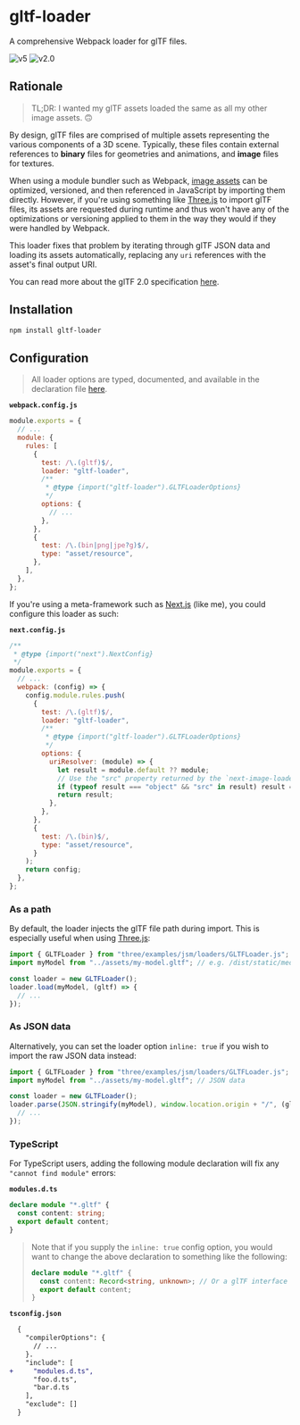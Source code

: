 # gltf-loader

A comprehensive Webpack loader for glTF files.

![v5](https://img.shields.io/badge/Webpack-v5-8DD6F9?logo=webpack)
![v2.0](https://img.shields.io/badge/glTF-2.0-87C540?logo=gltf)

## Rationale

> TL;DR: I wanted my glTF assets loaded the same as all my other image assets. :upside_down_face:

By design, glTF files are comprised of multiple assets representing the various components of a 3D scene. Typically, these files contain external references to **binary** files for geometries and animations, and **image** files for textures.

When using a module bundler such as Webpack, [image assets](https://webpack.js.org/guides/asset-modules/#resource-assets) can be optimized, versioned, and then referenced in JavaScript by importing them directly. However, if you're using something like [Three.js](https://threejs.org/) to import glTF files, its assets are requested during runtime and thus won't have any of the optimizations or versioning applied to them in the way they would if they were handled by Webpack.

This loader fixes that problem by iterating through glTF JSON data and loading its assets automatically, replacing any `uri` references with the asset's final output URI.

You can read more about the glTF 2.0 specification [here](https://www.khronos.org/registry/glTF/specs/2.0/glTF-2.0.html).

## Installation

```bash
npm install gltf-loader
```

## Configuration

> All loader options are typed, documented, and available in the declaration file [here](index.d.ts).

**`webpack.config.js`**

```js
module.exports = {
  // ...
  module: {
    rules: [
      {
        test: /\.(gltf)$/,
        loader: "gltf-loader",
        /**
         * @type {import("gltf-loader").GLTFLoaderOptions}
         */
        options: {
          // ...
        },
      },
      {
        test: /\.(bin|png|jpe?g)$/,
        type: "asset/resource",
      },
    ],
  },
};
```

If you're using a meta-framework such as [Next.js](https://nextjs.org/) (like me), you could configure this loader as such:

**`next.config.js`**

```js
/** 
 * @type {import("next").NextConfig} 
 */
module.exports = {
  // ...
  webpack: (config) => {
    config.module.rules.push(
      {
        test: /\.(gltf)$/,
        loader: "gltf-loader",
        /**
         * @type {import("gltf-loader").GLTFLoaderOptions}
         */
        options: {
          uriResolver: (module) => {
            let result = module.default ?? module;
            // Use the "src" property returned by the `next-image-loader` if present:
            if (typeof result === "object" && "src" in result) result = result.src;
            return result;
          },
        },
      },
      {
        test: /\.(bin)$/,
        type: "asset/resource",
      }
    );
    return config;
  },
};
```

### As a path

By default, the loader injects the glTF file path during import. This is especially useful when using [Three.js](https://threejs.org/):

```js
import { GLTFLoader } from "three/examples/jsm/loaders/GLTFLoader.js";
import myModel from "../assets/my-model.gltf"; // e.g. /dist/static/media/my-model.a1b2c3d4.gltf

const loader = new GLTFLoader();
loader.load(myModel, (gltf) => {
  // ...
});
```

### As JSON data

Alternatively, you can set the loader option `inline: true` if you wish to import the raw JSON data instead:

```js
import { GLTFLoader } from "three/examples/jsm/loaders/GLTFLoader.js";
import myModel from "../assets/my-model.gltf"; // JSON data

const loader = new GLTFLoader();
loader.parse(JSON.stringify(myModel), window.location.origin + "/", (gltf) => {
  // ...
});
```

### TypeScript

For TypeScript users, adding the following module declaration will fix any `"cannot find module"` errors:

**`modules.d.ts`**

```ts
declare module "*.gltf" {
  const content: string;
  export default content;
}
```

> Note that if you supply the `inline: true` config option, you would want to change the above declaration to something like the following:
>
> ```ts
> declare module "*.gltf" {
>   const content: Record<string, unknown>; // Or a glTF interface if you have/need one
>   export default content;
> }
> ```

**`tsconfig.json`**

```diff
  {
    "compilerOptions": {
      // ...
    }.
    "include": [
+     "modules.d.ts",
      "foo.d.ts",
      "bar.d.ts
    ],
    "exclude": []
  }
```
